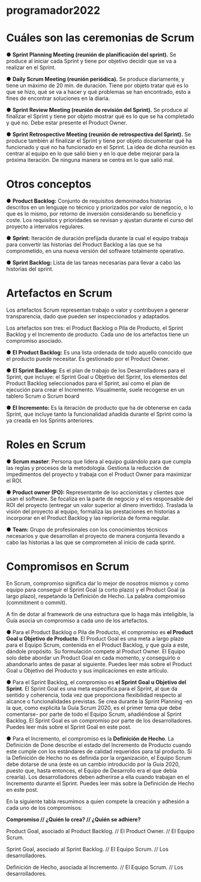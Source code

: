 # programador2022

# Cuáles son las ceremonias de Scrum

● **Sprint Planning Meeting (reunión de planificación del sprint).** Se produce al iniciar cada
Sprint y tiene por objetivo decidir que se va a realizar en el Sprint.

● **Daily Scrum Meeting (reunión periódica).** Se produce diariamente, y tiene un máximo de
20 min. de duración. Tiene por objeto tratar qué es lo que se hizo, qué se va a hacer y
qué problemas se han encontrado, esto a fines de encontrar soluciones en la diaria.

● **Sprint Review Meeting (reunión de revisión del Sprint).** Se produce al finalizar el Sprint y
tiene por objeto mostrar qué es lo que se ha completado y qué no. Debe estar presente el
Product Owner.

● **Sprint Retrospective Meeting (reunión de retrospectiva del Sprint).** Se produce también al
finalizar el Sprint y tiene por objeto documentar qué ha funcionado y qué no ha funcionado
en el Sprint. La idea de dicha reunión es centrar al equipo en lo que salió bien y en lo que
debe mejorar para la próxima iteración. De ninguna manera se centra en lo que salió mal.

# Otros conceptos

● **Product Backlog:** Conjunto de requisitos demoninados historias descritos en un lenguaje no técnico y priorizados por valor de negocio, o lo que es lo mismo, por retorno de inversión considerando su beneficio y coste. Los requisitos y prioridades se revisan y ajustan durante el curso del proyecto a intervalos regulares.

● **Sprint:** Iteración de duración prefijada durante la cual el equipo trabaja para convertir las historias del Product Backlog a las que se ha comprometido, en una nueva versión del software totalmente operativo.

● **Sprint Backlog:** Lista de las tareas necesarias para llevar a cabo las historias del sprint.


# Artefactos en Scrum

Los artefactos Scrum representan trabajo o valor y contribuyen a generar transparencia, dado que pueden ser inspeccionados y adaptados.

Los artefactos son tres: el Product Backlog o Pila de Producto, el Sprint Backlog y el Incremento de producto. Cada uno de los artefactos tiene un compromiso asociado.

● **El Product Backlog:**
Es una lista ordenada de todo aquello conocido que el producto puede necesitar. Es gestionado por el Product Owner.

● **El Sprint Backlog:**
Es el plan de trabajo de los Desarrolladores para el Sprint, que incluye: el Sprint Goal u Objetivo del Sprint, los elementos del Product Backlog seleccionados para el Sprint, así como el plan de ejecución para crear el Incremento. Visualmente, suele recogerse en un tablero Scrum o Scrum board

● **El Incremento:**
Es la iteración de producto que ha de obtenerse en cada Sprint, que incluye tanto la funcionalidad añadida durante el Sprint como la ya creada en los Sprints anteriores.


# Roles en Scrum

● **Scrum master**: Persona que lidera al equipo guiándolo para que cumpla las reglas y procesos de la metodología. Gestiona la reducción de impedimentos del proyecto y trabaja con el Product Owner para maximizar el ROI. 

● **Product owner (PO):** Representante de lso accionistas y clientes que usan el software. Se focaliza en la parte de negocio y el es responsable del ROI del proyecto (entregar un valor superior al dinero invertido). Traslada la visión del proyecto al equipo, formaliza las prestaciones en historias a incorporar en el Product Backlog y las reprioriza de forma regular. 

● **Team:** Grupo de profesionales con los conocimientos técnicos necesarios y que desarrollan el proyecto de manera conjunta llevando a cabo las historias a las que se comprometen al inicio de cada sprint.


# Compromisos en Scrum

En Scrum, compromiso significa dar lo mejor de nosotros mismos y como equipo para conseguir el Sprint Goal (a corto plazo) y el Product Goal (a largo plazo), respetando la Definición de Hecho.  La palabra compromiso (commitment o commit).

A fin de dotar al framework de una estructura que lo haga más inteligible, la Guía asocia un compromiso a cada uno de los artefactos.

● Para el Product Backlog o Pila de Producto, el compromiso es **el Product Goal u Objetivo de Producto**. El Product Goal es una meta a largo plazo para el Equipo Scrum, contenida en el Product Backlog, y que guía a este, dándole propósito. Su formulación compete al Product Owner. El Equipo solo debe abordar un Product Goal en cada momento, y conseguirlo o abandonarlo antes de pasar al siguiente. Puedes leer más sobre el Product Goal u Objetivo del Producto y sus implicaciones en este artículo.

● Para el Sprint Backlog, el compromiso es **el Sprint Goal u Objetivo del Sprint**. El Sprint Goal es una meta específica para el Sprint, al que da sentido y coherencia, toda vez que proporciona flexibilidad respecto al alcance o funcionalidades previstas. Se crea durante la Sprint Planning -en la que, como explicita la Guía Scrum 2020, es el primer tema que debe comentarse- por parte de todo el Equipo Scrum, añadiéndose al Sprint Backlog. El Sprint Goal es un compromiso por parte de los desarrolladores. Puedes leer más sobre el Sprint Goal en este post.

● Para el Incremento, el compromiso es la **Definición de Hecho**. La Definición de Done describe el estado del Incremento de Producto cuando este cumple con los estándares de calidad requeridos para tal producto. Si la Definición de Hecho no es definida por la organización, el Equipo Scrum debe dotarse de una (este es un cambio introducido por la Guía 2020, puesto que, hasta entonces, el Equipo de Desarrollo era el que debía crearla). Los desarrolladores deben adherirse a ella cuando trabajan en el Incremento durante el Sprint. Puedes leer más sobre la Definición de Hecho en este post.


En la siguiente tabla resumimos a quien compete la creación y adhesión a cada uno de los compromisos:

**Compromiso  //    ¿Quién lo crea?   //    ¿Quién se adhiere?**

Product Goal, asociado al Product Backlog.   //   El Product Owner.  // El Equipo Scrum.

Sprint Goal, asociado al Sprint Backlog.     //	 El Equipo Scrum.  //  Los desarrolladores.

Definición de Hecho, asociada al Incremento.	//   El Equipo Scrum.  //  Los desarrolladores.                                             
                                                      	

